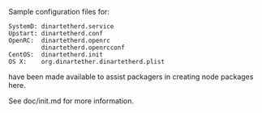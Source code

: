 Sample configuration files for:
```
SystemD: dinartetherd.service
Upstart: dinartetherd.conf
OpenRC:  dinartetherd.openrc
         dinartetherd.openrcconf
CentOS:  dinartetherd.init
OS X:    org.dinartether.dinartetherd.plist
```
have been made available to assist packagers in creating node packages here.

See doc/init.md for more information.
